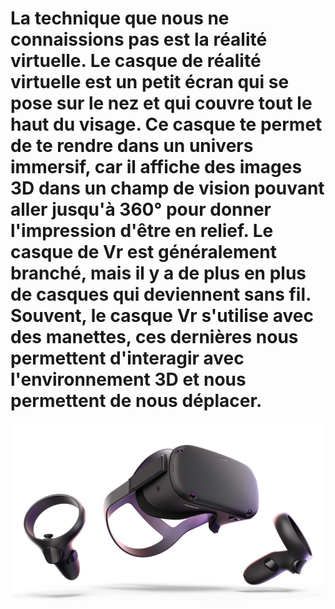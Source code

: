 # La technique que nous ne connaissions pas est la réalité virtuelle. Le casque de réalité virtuelle est un petit écran qui se pose sur le nez et qui couvre tout le haut du visage. Ce casque te permet de te rendre dans un univers immersif, car il affiche des images 3D dans un champ de vision pouvant aller jusqu'à 360° pour donner l'impression d'être en relief. Le casque de Vr est généralement branché, mais il y a de plus en plus de casques qui deviennent sans fil. Souvent, le casque Vr s'utilise avec des manettes, ces dernières nous permettent d'interagir avec l'environnement 3D et nous permettent de nous déplacer. 

![casque_vr](../Medias/Photos/casque_vr.jpeg)
